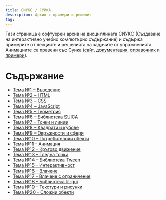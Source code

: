 ```yaml
---
title: СИУКС / СУИКА
description: Архив с примери и решения
tag: 
---
```


Тази страница е софтуерен архив на дисциплината СИУКС
(Създаване на интерактивно учебно компютърно съдържание) и
съдържа примерите от лекциите и решенията на
задачите от упражненията. Анимациите са правени със Суика
([сайт](https://boytchev.github.io/suica/),
[документация](https://boytchev.github.io/suica/docs/user-guide.html),
[справочник](https://boytchev.github.io/suica/docs/cheat-sheet.pdf)
и [примери](https://boytchev.github.io/suica/docs/examples.html)).


# Съдържание

- [Тема №1 &ndash; Въведение](01/index.md)
- [Тема №2 &ndash; HTML](02/index.md)
- [Тема №3 &ndash; CSS](03/index.md)
- [Тема №4 &ndash; JavaScript](04/index.md)
- [Тема №5 &ndash; Геометрия](05/index.md)
- [Тема №6 &ndash; Библиотека SUICA](06/index.md)
- [Тема №7 &ndash; Точки и линии](07/index.md)
- [Тема №8 &ndash; Квадрати и кубове](08/index.md)
- [Тема №9 &ndash; Окръжности и сфери](09/index.md)
- [Тема №10 &ndash; Потребителски обекти](10/index.md)
- [Тема №11 &ndash; Анимация](11/index.md)
- [Тема №12 &ndash; Кръгово движение](12/index.md)
- [Тема №13 &ndash; Гледна точка](13/index.md)
- [Тема №14 &ndash; Библиотека Tween](14/index.md)
- [Тема №15 &ndash; Интерактивност](15/index.md)
- [Тема №16 &ndash; Влачене](16/index.md)
- [Тема №17 &ndash; Влачене с ограничение](17/index.md)
- [Тема №18 &ndash; Библиотека lil-gui](18/index.md)
- [Тема №19 &ndash; Текстури и рисунки](19/index.md)
- [Тема №20 &ndash; Сложни обекти](20/index.md)
